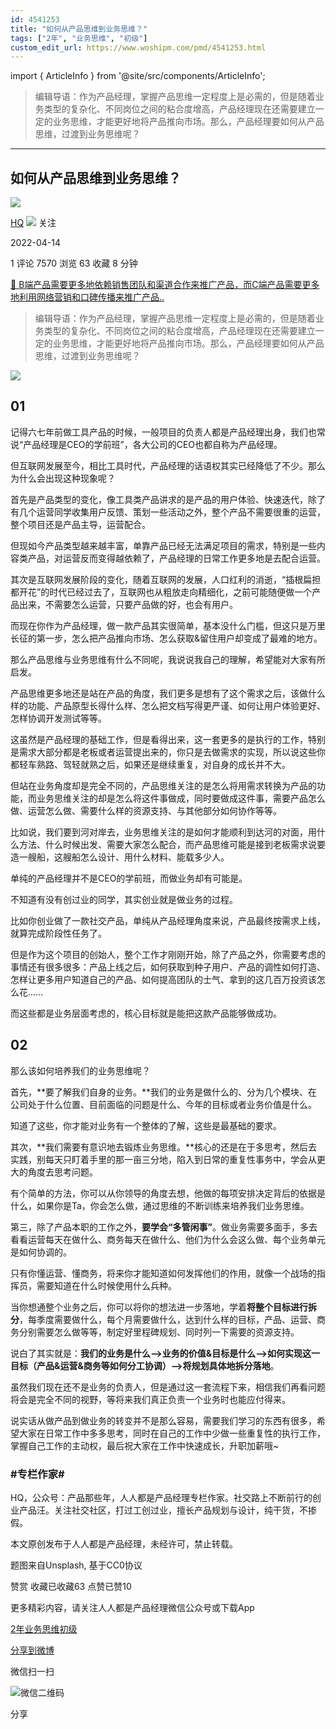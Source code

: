 ```yaml
---
id: 4541253
title: "如何从产品思维到业务思维？"
tags: ["2年", "业务思维", "初级"]
custom_edit_url: https://www.woshipm.com/pmd/4541253.html
---
```

import { ArticleInfo } from '@site/src/components/ArticleInfo';

<ArticleInfo
    author="HQ"
    authorLink="https://www.woshipm.com/u/755932"
    published="2022-04-14"
    views={7570}
    comments={1}
    collects={63}
/>

> 编辑导语：作为产品经理，掌握产品思维一定程度上是必需的，但是随着业务类型的复杂化、不同岗位之间的粘合度增高，产品经理现在还需要建立一定的业务思维，才能更好地将产品推向市场。那么，产品经理要如何从产品思维，过渡到业务思维呢？

---

## 如何从产品思维到业务思维？

[![](https://image.woshipm.com/wp-files/2019/03/TaCTHeI0VkkHlxnoVuwg.jpg!/both/72x72)](https://www.woshipm.com/u/755932)

[HQ](https://www.woshipm.com/u/755932) ![](https://static.woshipm.com/tag/1121_1@2x.png) 关注

2022-04-14

1 评论 7570 浏览 63 收藏 8 分钟

[🔗 B端产品需要更多地依赖销售团队和渠道合作来推广产品，而C端产品需要更多地利用网络营销和口碑传播来推广产品..](https://ke.qidianla.com/courses/bcpm)

> 编辑导语：作为产品经理，掌握产品思维一定程度上是必需的，但是随着业务类型的复杂化、不同岗位之间的粘合度增高，产品经理现在还需要建立一定的业务思维，才能更好地将产品推向市场。那么，产品经理要如何从产品思维，过渡到业务思维呢？

![](https://image.woshipm.com/wp-files/2022/04/FqC3JqPZxBwxFsbVEbB8.jpg)

## 01

记得六七年前做工具产品的时候，一般项目的负责人都是产品经理出身，我们也常说“产品经理是CEO的学前班”，各大公司的CEO也都自称为产品经理。

但互联网发展至今，相比工具时代，产品经理的话语权其实已经降低了不少。那么为什么会出现这种现象呢？

首先是产品类型的变化，像工具类产品讲求的是产品的用户体验、快速迭代，除了有几个运营同学收集用户反馈、策划一些活动之外，整个产品不需要很重的运营，整个项目还是产品主导，运营配合。

但现如今产品类型越来越丰富，单靠产品已经无法满足项目的需求，特别是一些内容类产品，对运营反而变得越依赖了，产品经理的日常工作更多地是去配合运营。

其次是互联网发展阶段的变化，随着互联网的发展，人口红利的消逝，“插根扁担都开花”的时代已经过去了，互联网也从粗放走向精细化，之前可能随便做一个产品出来，不需要怎么运营，只要产品做的好，也会有用户。

而现在你作为产品经理，做一款产品其实很简单，基本没什么门槛，但这只是万里长征的第一步，怎么把产品推向市场、怎么获取&留住用户却变成了最难的地方。

那么产品思维与业务思维有什么不同呢，我说说我自己的理解，希望能对大家有所启发。

产品思维更多地还是站在产品的角度，我们更多是想有了这个需求之后，该做什么样的功能、产品原型长得什么样、怎么把文档写得更严谨、如何让用户体验更好、怎样协调开发测试等等。

这虽然是产品经理的基础工作，但是看得出来，这一套更多的是执行的工作，特别是需求大部分都是老板或者运营提出来的，你只是去做需求的实现，所以说这些你都轻车熟路、驾轻就熟之后，如果还是继续重复，对自身的成长并不大。

但站在业务角度却是完全不同的，产品思维关注的是怎么将用需求转换为产品的功能，而业务思维关注的却是怎么将这件事做成，同时要做成这件事，需要产品怎么做、运营怎么做、需要什么样的资源支持、与其他部分如何协作等等。

比如说，我们要到河对岸去，业务思维关注的是如何才能顺利到达河的对面，用什么方法、什么时候出发、需要大家怎么配合，而产品思维可能是接到老板需求说要造一艘船，这艘船怎么设计、用什么材料、能载多少人。

单纯的产品经理并不是CEO的学前班，而做业务却有可能是。

不知道有没有创过业的同学，其实创业就是做业务的过程。

比如你创业做了一款社交产品，单纯从产品经理角度来说，产品最终按需求上线，就算完成阶段性任务了。

但是作为这个项目的创始人，整个工作才刚刚开始，除了产品之外，你需要考虑的事情还有很多很多：产品上线之后，如何获取到种子用户、产品的调性如何打造、怎样让更多用户知道自己的产品、如何提高团队的士气、拿到的这几百万投资该怎么花……

而这些都是业务层面考虑的，核心目标就是能把这款产品能够做成功。

## 02

那么该如何培养我们的业务思维呢？

首先，**要了解我们自身的业务。**我们的业务是做什么的、分为几个模块、在公司处于什么位置、目前面临的问题是什么、今年的目标或者业务价值是什么。

知道了这些，你才能对业务有一个整体的了解，这些是最基础的要求。

其次，**我们需要有意识地去锻炼业务思维。**核心的还是在于多思考，然后去实践，别每天只盯着手里的那一亩三分地，陷入到日常的重复性事务中，学会从更大的角度去思考问题。

有个简单的方法，你可以从你领导的角度去想，他做的每项安排决定背后的依据是什么，如果你是Ta，你会怎么做，通过思维的不断训练来培养我们业务思维。

第三，除了产品本职的工作之外，**要学会“多管闲事”**。做业务需要多面手，多去看看运营每天在做什么、商务每天在做什么、他们为什么会这么做、每个业务单元是如何协调的。

只有你懂运营、懂商务，将来你才能知道如何发挥他们的作用，就像一个战场的指挥员，需要知道在什么时候使用什么兵种。

当你想通整个业务之后，你可以将你的想法进一步落地，学着**将整个目标进行拆分**，每季度需要做什么，每个月需要做什么，达到什么样的目标，产品、运营、商务分别需要怎么做等等，制定好里程碑规划、同时列一下需要的资源支持。

说白了其实就是：**我们的业务是什么—>业务的价值&目标是什么—>如何实现这一目标（产品&运营&商务等如何分工协调）—>将规划具体地拆分落地**。

虽然我们现在还不是业务的负责人，但是通过这一套流程下来，相信我们再看问题将会是完全不同的视野，等将来我们真正负责一个业务时也能应付得来。

说实话从做产品到做业务的转变并不是那么容易，需要我们学习的东西有很多，希望大家在日常工作中多多思考，同时在自己的工作中少做一些重复性的执行工作，掌握自己工作的主动权，最后祝大家在工作中快速成长，升职加薪哦~

### #专栏作家#

HQ，公众号：产品那些年，人人都是产品经理专栏作家。社交路上不断前行的创业产品汪。关注社交社区，打过工创过业，擅长产品规划与设计，纯干货，不掺假。

本文原创发布于人人都是产品经理，未经许可，禁止转载。

题图来自Unsplash, 基于CC0协议

赞赏 收藏已收藏63 点赞已赞10

更多精彩内容，请关注人人都是产品经理微信公众号或下载App

[2年](https://www.woshipm.com/tag/2%e5%b9%b4)[业务思维](https://www.woshipm.com/tag/%e4%b8%9a%e5%8a%a1%e6%80%9d%e7%bb%b4)[初级](https://www.woshipm.com/tag/%e5%88%9d%e7%ba%a7)

[分享到微博](https://service.weibo.com/share/share.php?appkey=2775287854&title=如何从产品思维到业务思维？&url=https://www.woshipm.com/pmd/4541253.html&pic=https://image.woshipm.com/wp-files/2022/04/FqC3JqPZxBwxFsbVEbB8.jpg)

微信扫一扫

![微信二维码](https://api.pwmqr.com/qrcode/create/?url=https://www.woshipm.com/pmd/4541253.html)

分享
